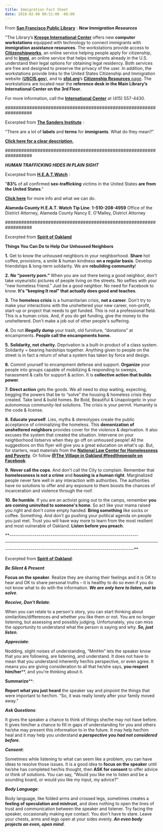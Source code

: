 ```yaml
---
title: Immigration Fact Sheet
date: 2018-02-08 08:51:00 -08:00
---
```



 
From [**San Francisco Public Library**](https://sfpl.org/) : ***New Immigration Resources*** 

"The Library’s [**Kresge International Center**](https://sfpl.org/?pg=0200000901) offers new **computer workstations** equipped with technology to connect immigrants with **immigration assistance resources**. The workstations provide access to [**Citizenshipworks**](https://www.citizenshipworks.org/), an online service helping people apply for citizenship, and to [**Immi**](https://www.immi.org/), an online service that helps immigrants already in the U.S. understand their legal options for obtaining legal residency. Both services are free and designed to preserve the privacy of the user. In addition, the workstations provide links to the United States Citizenship and Immigration website ([**USCIS.gov**](https://www.uscis.gov/)), and to [**sfpl.org**](https://sfpl.org/)’s  [**Citizenship Resources** page](https://sfpl.org/index.php?pg=2000011201). The workstations are located near the **reference desk in the Main Library’s International Center on the 3rd Floor**.
 
For more information, call the [**International Center**](https://sfpl.org/?pg=0200000901) at (415) 557-4430. 

##################################################################

Excerpted from [**The Sanders Institute**](https://www.sandersinstitute.com/issues/immigration) :

"There are a lot of **labels** and **terms** for **immigrants**.  What do they mean?"

[**Click here for a clear description**.](https://www.sandersinstitute.com/issues/immigration)

##################################################################

***HUMAN TRAFFICKING HIDES IN PLAIN SIGHT***

Excerpted from [**H.E.A.T.Watch**](http://www.heatwatch.org/) : 

"**83%** of all confirmed **sex-trafficking** victims in the United States **are from the United States**."

[**Click here**](http://www.heatwatch.org/) for more info and what we can do.

**Alameda County H.E.A.T. Watch Tip Line**:
**1-510-208-4959**
Office of the District Attorney, Alameda County
Nancy E. O'Malley, District Attorney

##################################################################

Excerpted from [**Spirit of Oakland**](https://spiritofoakland.com/)
 
**Things You Can Do to Help Our Unhoused Neighbors** 

**1.**	Get to know the unhoused neighbors in your neighborhood.  **Share** hot coffee, provisions, a smile & human kindness **on a regular basis**.  Develop friendships & long-term solidarity.  We are **rebuilding community**!

**2.**	**No “poverty porn.”**   When you are out there being a good neighbor, don't take voyeuristic pictures of people living on the streets.  No selfies with your “new homeless friend.”  Just be a good neighbor.  No need for Facebook to know.  **It's “keeping It real” that actually does good and teaches**.

**3.**	The **homeless crisis** is a humanitarian crisis, **not a career**.   Don't try to make your interactions with the unsheltered your new career, non-profit, start-up or project that needs to get funded.  This is not a professional field.  This is a human crisis.  And, if you do get funding, give the money to the unsheltererd.  Don't make a job out of other people's suffering.

**4.**	Do not **illegally dump** your trash, old furniture, “donations” at encampments.  **People call the encampments home.**

**5.**	**Solidarity, not charity.**  Deprivation is a built-in product of a class system.  Solidarity = bearing hardships together.  Anything given to people on the street is in fact a return of what a system has taken by force and design.

**6.**	Commit yourself to encampment defense and support.  **Organize** your people into groups capable of mobilizing & responding to sweeps, harassment & calls for support & action.  It is **collective action that builds power**.

**7.**	**Direct action** gets the goods.  We all need to stop waiting, expecting, begging the powers that be to “solve” the housing & homeless crisis they created.  Take land & build homes.  Be Bold, Beautiful & Unapologetic in your autonomous community-led solutions.  The crisis is your permit. Humanity is the code & license.

**8.**	**Educate yourself**.  Lies, myths & stereotypes create the public acceptance of criminalizing the homeless.  This **demonization of unsheltered neighbors** provides cover for the violence & deprivation. It also excuses the system that created the situation.  Intervene on your neighborhood listservs when they go off on unhoused people!  All the suggestions on this flyer will give you a great education on what's up.  But, for starters, read materials from the [**National Law Center for Homelessness and Poverty**](https://www.nichp.org/).  Or follow [**@The Village in Oakland #feedthepeople on Facebook**](https://www.facebook.com/The-Village-in-Oakland-feedthepeople-731643677003021/).

**9.**	**Never call the cops**.  And don't call the City to complain.  Remember that **homelessness is not a crime** and **housing is a human right**.  Marginalized people never fare well in any interaction with authorities.  The authorities have no solutions to offer and any exposure to them boosts the chances of incarceration and violence through the roof.

**10.**	**Be humble**.  If you are an activist going out to the camps, remember **you are coming uninvited to someone's home**.  So act like your mama raised you right and don't come empty handed.  **Bring something** like socks or coffee.  Something.  And don't go pushing your political agenda on people you just met.  Trust you will have way more to learn from the most resilient and most vulnerable of Oakland.  **Listen before you preach**.

**------------------------------------------------------------------
******************************************************************
------------------------------------------------------------------**

Excerpted from [**Spirit of Oakland**](https://spiritofoakland.com/):

***Be Silent & Present***:

**Focus on the speaker**.  Realize they are sharing their feelings and it is OK to hear and OK to share personal truths – it is healthy to do so even if you do not know what to do with the information.  ***We are only here to listen, not to solve***.

***Receive, Don't Relate***:

When you can relate to a person's story, you can start thinking about similarities/differences and whether you like them or not.  You are no longer listening, but assessing and possibly judging.  Unfortunately, you can miss the opportunity to understand what the person is saying and why.  ***So, just listen***.

***Appreciate***:

Nodding, slight noises of understanding, “MmHm” lets the speaker know that you are following, are listening, and understand.  It does not have to mean that you understand inherently her/his perspective, or even agree.  It means you are giving consideration to all that he/she says, **you respect him/her****, and you're thinking about it.

**Summarize****:

**Report what you just heard** the speaker say and pinpoint the things that were important to her/him.  “So, it was really lonely after your family moved away.”

***Ask Questions***:

It gives the speaker a chance to think of things she/he may not have before.  It gives him/her a chance to fill in gaps of understanding for you and others he/she may present this information to in the future.  It may help her/him heal and it may help you understand ***a perspective you had not considered before***.

***Consent***:

Sometimes while listening to what can seem like a problem, you can have ideas to resolve those issues.  It is a good idea to **focus on the speaker** until he/she has completed her/his thought, then **ASK for consent** to offer advice or think of solutions.  You can say, “Would you like me to listen and be a sounding board, or would you like my input, my advice?”

***Body Language***:

Body language, like folded arms and crossed legs, sometimes creates a **feeling of speculation and mistrust**, and does nothing to open the lines of trust and communication between the speaker and listener.  Try facing the speaker, occasionally making eye contact.  You don't have to stare.  Leave your chests, arms and legs open at your sides evenly.  ***An even body projects an even, open mind***.


